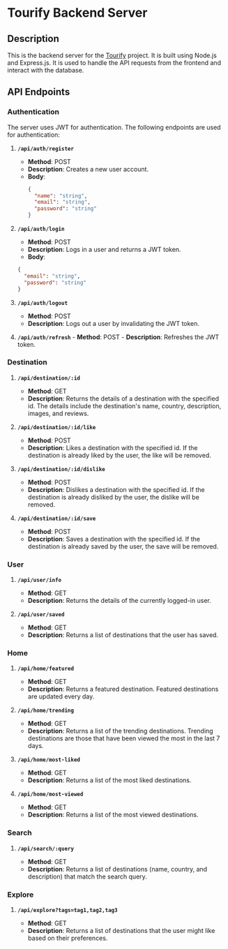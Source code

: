 # Tourify Backend Server

## Description

This is the backend server for the [Tourify](https://github.com/BorhanSaflo/tourify) project. It is built using Node.js and Express.js. It is used to handle the API requests from the frontend and interact with the database.

## API Endpoints

### Authentication

The server uses JWT for authentication. The following endpoints are used for authentication:

1.  **`/api/auth/register`**

    - **Method**: POST
    - **Description**: Creates a new user account.
    - **Body**:
      ```json
      {
        "name": "string",
        "email": "string",
        "password": "string"
      }
      ```

1.  **`/api/auth/login`**

    - **Method**: POST
    - **Description**: Logs in a user and returns a JWT token.
    - **Body**:

    ```json
    {
      "email": "string",
      "password": "string"
    }
    ```

1.  **`/api/auth/logout`**

    - **Method**: POST
    - **Description**: Logs out a user by invalidating the JWT token.

1.  **`/api/auth/refresh`** - **Method**: POST - **Description**: Refreshes the JWT token.

### Destination

1. **`/api/destination/:id`**

   - **Method**: GET
   - **Description**: Returns the details of a destination with the specified id. The details include the destination's name, country, description, images, and reviews.

1. **`/api/destination/:id/like`**

   - **Method**: POST
   - **Description**: Likes a destination with the specified id. If the destination is already liked by the user, the like will be removed.

1. **`/api/destination/:id/dislike`**

   - **Method**: POST
   - **Description**: Dislikes a destination with the specified id. If the destination is already disliked by the user, the dislike will be removed.

1. **`/api/destination/:id/save`**

   - **Method**: POST
   - **Description**: Saves a destination with the specified id. If the destination is already saved by the user, the save will be removed.

### User

1. **`/api/user/info`**

   - **Method**: GET
   - **Description**: Returns the details of the currently logged-in user.

1. **`/api/user/saved`**
   - **Method**: GET
   - **Description**: Returns a list of destinations that the user has saved.

### Home

1. **`/api/home/featured`**

   - **Method**: GET
   - **Description**: Returns a featured destination. Featured destinations are updated every day.

1. **`/api/home/trending`**

   - **Method**: GET
   - **Description**: Returns a list of the trending destinations. Trending destinations are those that have been viewed the most in the last 7 days.

1. **`/api/home/most-liked`**

   - **Method**: GET
   - **Description**: Returns a list of the most liked destinations.

1. **`/api/home/most-viewed`**

   - **Method**: GET
   - **Description**: Returns a list of the most viewed destinations.

### Search

1. **`/api/search/:query`**

   - **Method**: GET
   - **Description**: Returns a list of destinations (name, country, and description) that match the search query.

### Explore

1. **`/api/explore?tags=tag1,tag2,tag3`**

   - **Method**: GET
   - **Description**: Returns a list of destinations that the user might like based on their preferences.
